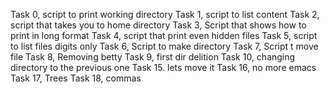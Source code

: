 Task 0, script to print working directory
Task 1, script to list content
Task 2, script that takes you to home directory
Task 3, Script that shows how to print in long format
Task 4, script that print even hidden files
Task 5, script to list files digits only
Task 6, Script to make directory
Task 7, Script t move file
Task 8, Removing betty
Task 9, first dir delition
Task 10, changing directory to the previous one
Task 15. lets move it
Task 16, no more emacs
Task 17, Trees
Task 18, commas

